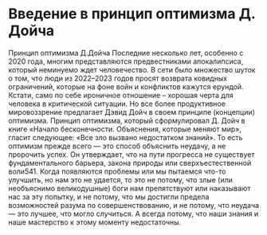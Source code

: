 # Введение в принцип оптимизма Д. Дойча

Принцип оптимизма Д.Дойча
Последние несколько лет, особенно с 2020 года, многим представляются предвестниками апокалипсиса, который неминуемо ждет человечество. В сети было множество шуток о том, что люди из 2022–2023 годов просят возврата ковидных ограничений, которые на фоне войн и конфликтов кажутся ерундой. Кстати, само по себе ироничное отношение – хорошая черта для человека в критической ситуации. Но все более продуктивное мировоззрение предлагает Дэвид Дойч в своем принципе (концепции) оптимизма.
Принцип оптимизма, который сформулировал Д. Дойч в книге «Начало бесконечности. Объяснения, которые меняют мир», гласит следующее: «Все зло вызвано недостатком знаний». То есть оптимизм прежде всего — это способ объяснить неудачу, а не пророчить успех. Он утверждает, что на пути прогресса не существует фундаментального барьера, закона природы или сверхъестественной воли541. Когда появляются проблемы или мы пытаемся что-то улучшить, но нам это не удается, то это не потому, что злые (или необъяснимо великодушные) боги нам препятствуют или наказывают нас за эту попытку, и не потому, что мы достигли предела возможностей разума по совершенствованию, и не потому, что неудача — это лучшее, что могло случиться. А всегда потому, что наши знания и наше мастерство к этому моменту недостаточны.
